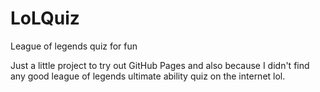 # LoLQuiz
League of legends quiz for fun

Just a little project to try out GitHub Pages and also because I didn't find any good league of legends ultimate ability quiz on the internet lol. 
